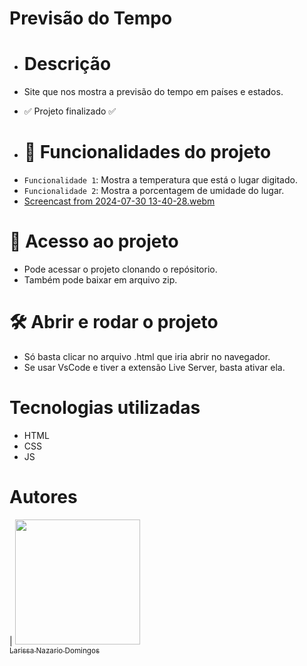# Previsão do Tempo

* # Descrição
* Site que nos mostra a previsão do tempo em países e estados.

* :white_check_mark: Projeto finalizado :white_check_mark:

* # :hammer: Funcionalidades do projeto

- `Funcionalidade 1`: Mostra a temperatura que está o lugar digitado.
- `Funcionalidade 2`: Mostra a porcentagem de umidade do lugar.
- [Screencast from 2024-07-30 13-40-28.webm](https://github.com/user-attachments/assets/e2da5682-d489-4feb-842e-fca4e7973a6d)

 # 📁 Acesso ao projeto
- Pode acessar o projeto clonando o repósitorio.
- Também pode baixar em arquivo zip.

# 🛠️ Abrir e rodar o projeto
- Só basta clicar no arquivo .html que iria abrir no navegador.
- Se usar VsCode e tiver a extensão Live Server, basta ativar ela.

# Tecnologias utilizadas
- HTML
- CSS
- JS

# Autores

| [<img loading="lazy" src="https://avatars.githubusercontent.com/u/121519946?s=400" width=200><br><sub>Larissa Nazario Domingos</sub>]([https://github.com/camilafernanda](https://github.com/LarissaNazario16do))
